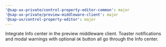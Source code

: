 ```yaml
---
'@sap-ux-private/control-property-editor-common': major
'@sap-ux-private/preview-middleware-client': major
'@sap-ux/control-property-editor': major
---
```


Integrate Info center in the preview middleware client. Toaster notifications and modal
warnings with optional `OK` button all go through the Info center.

